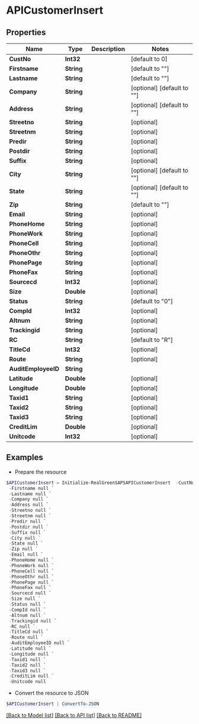 # APICustomerInsert
## Properties

Name | Type | Description | Notes
------------ | ------------- | ------------- | -------------
**CustNo** | **Int32** |  | [default to 0]
**Firstname** | **String** |  | [default to ""]
**Lastname** | **String** |  | [default to ""]
**Company** | **String** |  | [optional] [default to ""]
**Address** | **String** |  | [optional] [default to ""]
**Streetno** | **String** |  | [optional] 
**Streetnm** | **String** |  | [optional] 
**Predir** | **String** |  | [optional] 
**Postdir** | **String** |  | [optional] 
**Suffix** | **String** |  | [optional] 
**City** | **String** |  | [optional] [default to ""]
**State** | **String** |  | [optional] [default to ""]
**Zip** | **String** |  | [default to ""]
**Email** | **String** |  | [optional] 
**PhoneHome** | **String** |  | [optional] 
**PhoneWork** | **String** |  | [optional] 
**PhoneCell** | **String** |  | [optional] 
**PhoneOthr** | **String** |  | [optional] 
**PhonePage** | **String** |  | [optional] 
**PhoneFax** | **String** |  | [optional] 
**Sourcecd** | **Int32** |  | [optional] 
**Size** | **Double** |  | [optional] 
**Status** | **String** |  | [default to "0"]
**CompId** | **Int32** |  | [optional] 
**Altnum** | **String** |  | [optional] 
**Trackingid** | **String** |  | [optional] 
**RC** | **String** |  | [default to "R"]
**TitleCd** | **Int32** |  | [optional] 
**Route** | **String** |  | [optional] 
**AuditEmployeeID** | **String** |  | 
**Latitude** | **Double** |  | [optional] 
**Longitude** | **Double** |  | [optional] 
**Taxid1** | **String** |  | [optional] 
**Taxid2** | **String** |  | [optional] 
**Taxid3** | **String** |  | [optional] 
**CreditLim** | **Double** |  | [optional] 
**Unitcode** | **Int32** |  | [optional] 

## Examples

- Prepare the resource
```powershell
$APICustomerInsert = Initialize-RealGreenSAPSAPICustomerInsert  -CustNo null `
 -Firstname null `
 -Lastname null `
 -Company null `
 -Address null `
 -Streetno null `
 -Streetnm null `
 -Predir null `
 -Postdir null `
 -Suffix null `
 -City null `
 -State null `
 -Zip null `
 -Email null `
 -PhoneHome null `
 -PhoneWork null `
 -PhoneCell null `
 -PhoneOthr null `
 -PhonePage null `
 -PhoneFax null `
 -Sourcecd null `
 -Size null `
 -Status null `
 -CompId null `
 -Altnum null `
 -Trackingid null `
 -RC null `
 -TitleCd null `
 -Route null `
 -AuditEmployeeID null `
 -Latitude null `
 -Longitude null `
 -Taxid1 null `
 -Taxid2 null `
 -Taxid3 null `
 -CreditLim null `
 -Unitcode null
```

- Convert the resource to JSON
```powershell
$APICustomerInsert | ConvertTo-JSON
```

[[Back to Model list]](../README.md#documentation-for-models) [[Back to API list]](../README.md#documentation-for-api-endpoints) [[Back to README]](../README.md)

